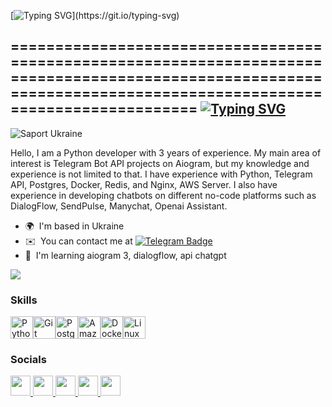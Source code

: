[![Typing SVG](https://readme-typing-svg.demolab.com?font=Fira+Code&pause=100&multiline=true&random=false&width=450&lines=Telegram+chatbots;of+any+complexity+in+Python;using+innovative+technologies;and+artificial+intelligence.)](https://git.io/typing-svg)


=================================================================================================================================================================
[![Typing SVG](https://readme-typing-svg.demolab.com?font=Fira+Code&pause=2000&color=F7F7F7&repeat=false&random=false&width=435&lines=CEO+%26+Python+developer)](https://git.io/typing-svg)
--------------------------

![Saport Ukraine](https://camo.githubusercontent.com/a525a454f7a24fe71586bdb0fd4200fd5a008ac5c2151d605659832c8f50a1fb/68747470733a2f2f696d672e736869656c64732e696f2f62616467652f537570706f72742d556b7261696e652d4646443530303f7374796c653d666c6174266c6162656c436f6c6f723d303035424242)

Hello, I am a Python developer with 3 years of experience.
My main area of interest is Telegram Bot API projects on Aiogram, but my knowledge and experience is not limited to that. 
I have experience with Python, Telegram API, Postgres, Docker, Redis, and Nginx, AWS Server.
I also have experience in developing chatbots on different no-code platforms such as DialogFlow, SendPulse, Manychat, Openai Assistant.

* 🌍  I'm based in Ukraine
* ✉️  You can contact me at [![Telegram Badge](https://img.shields.io/badge/-vip2ip-blue?style=flat&logo=Telegram&logoColor=white)](https://t.me/vip2ip)
* 🧠  I'm learning aiogram 3, dialogflow, api chatgpt

<a href="https://www.x.com/tur_artem" target="_blank" rel="noreferrer"><img
src="https://img.shields.io/twitter/follow/tur_artem?logo=twitter&style=for-the-badge&color=3382ed&labelColor=1c1917"
/></a>

### Skills


<p align="left">
<a href="https://www.python.org/" target="_blank" rel="noreferrer"><img src="https://raw.githubusercontent.com/danielcranney/readme-generator/main/public/icons/skills/python-colored.svg" width="36" height="36" alt="Python" /></a><a href="https://git-scm.com/" target="_blank" rel="noreferrer"><img src="https://raw.githubusercontent.com/danielcranney/readme-generator/main/public/icons/skills/git-colored.svg" width="36" height="36" alt="Git" /></a><a href="https://www.postgresql.org/" target="_blank" rel="noreferrer"><img src="https://raw.githubusercontent.com/danielcranney/readme-generator/main/public/icons/skills/postgresql-colored.svg" width="36" height="36" alt="PostgreSQL" /></a><a href="https://aws.amazon.com" target="_blank" rel="noreferrer"><img src="https://raw.githubusercontent.com/danielcranney/readme-generator/main/public/icons/skills/aws-colored.svg" width="36" height="36" alt="Amazon Web Services" /></a><a href="https://www.docker.com/" target="_blank" rel="noreferrer"><img src="https://raw.githubusercontent.com/danielcranney/readme-generator/main/public/icons/skills/docker-colored.svg" width="36" height="36" alt="Docker" /></a><a href="https://www.linux.org" target="_blank" rel="noreferrer"><img src="https://raw.githubusercontent.com/danielcranney/readme-generator/main/public/icons/skills/linux-colored.svg" width="36" height="36" alt="Linux" /></a>
</p>


### Socials

<p align="left"> <a href="https://www.github.com/vip2ip" target="_blank" rel="noreferrer"> <picture> <source media="(prefers-color-scheme: dark)" srcset="https://raw.githubusercontent.com/danielcranney/readme-generator/main/public/icons/socials/github-dark.svg" /> <source media="(prefers-color-scheme: light)" srcset="https://raw.githubusercontent.com/danielcranney/readme-generator/main/public/icons/socials/github.svg" /> <img src="https://raw.githubusercontent.com/danielcranney/readme-generator/main/public/icons/socials/github.svg" width="32" height="32" /> </picture> </a> <a href="http://www.instagram.com/tur.ua" target="_blank" rel="noreferrer"> <picture> <source media="(prefers-color-scheme: dark)" srcset="undefined" /> <source media="(prefers-color-scheme: light)" srcset="https://raw.githubusercontent.com/danielcranney/readme-generator/main/public/icons/socials/instagram.svg" /> <img src="https://raw.githubusercontent.com/danielcranney/readme-generator/main/public/icons/socials/instagram.svg" width="32" height="32" /> </picture> </a> <a href="https://www.linkedin.com/in/vip2ip" target="_blank" rel="noreferrer"> <picture> <source media="(prefers-color-scheme: dark)" srcset="https://raw.githubusercontent.com/danielcranney/readme-generator/main/public/icons/socials/linkedin-dark.svg" /> <source media="(prefers-color-scheme: light)" srcset="https://raw.githubusercontent.com/danielcranney/readme-generator/main/public/icons/socials/linkedin.svg" /> <img src="https://raw.githubusercontent.com/danielcranney/readme-generator/main/public/icons/socials/linkedin.svg" width="32" height="32" /> </picture> </a> <a href="https://www.stackoverflow.com/users/vip2ip" target="_blank" rel="noreferrer"> <picture> <source media="(prefers-color-scheme: dark)" srcset="undefined" /> <source media="(prefers-color-scheme: light)" srcset="https://raw.githubusercontent.com/danielcranney/readme-generator/main/public/icons/socials/stackoverflow.svg" /> <img src="https://raw.githubusercontent.com/danielcranney/readme-generator/main/public/icons/socials/stackoverflow.svg" width="32" height="32" /> </picture> </a> <a href="https://www.x.com/tur_artem" target="_blank" rel="noreferrer"> <picture> <source media="(prefers-color-scheme: dark)" srcset="https://raw.githubusercontent.com/danielcranney/readme-generator/main/public/icons/socials/twitter-dark.svg" /> <source media="(prefers-color-scheme: light)" srcset="https://raw.githubusercontent.com/danielcranney/readme-generator/main/public/icons/socials/twitter.svg" /> <img src="https://raw.githubusercontent.com/danielcranney/readme-generator/main/public/icons/socials/twitter.svg" width="32" height="32" /> </picture> </a></p>
